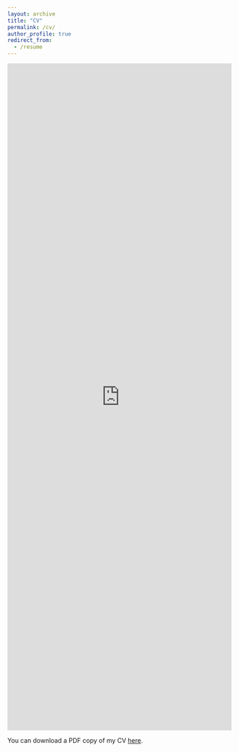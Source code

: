 ```yaml
---
layout: archive
title: "CV"
permalink: /cv/
author_profile: true
redirect_from:
  - /resume
---
```


<iframe src="https://haotianxiangsti.github.io/haotianxiang.github.io/files/Haotian_Xiang_Latest_CV_Final.pdf" width="100%" height="1500" frameborder="no" border="0" marginwidth="0" marginheight="0"></iframe>

You can download a PDF copy of my CV [here](https://haotianxiangsti.github.io/haotianxiang.github.io/files/Haotian_Xiang_Latest_CV_Final.pdf).